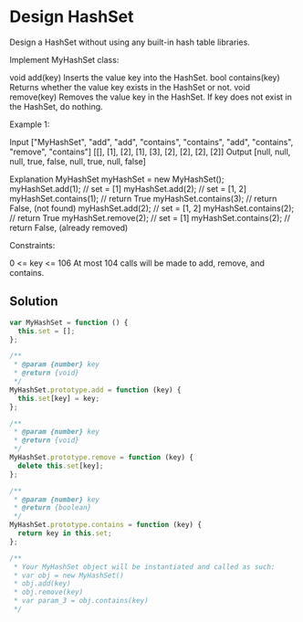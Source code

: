 # Design HashSet

Design a HashSet without using any built-in hash table libraries.

Implement MyHashSet class:

void add(key) Inserts the value key into the HashSet.
bool contains(key) Returns whether the value key exists in the HashSet or not.
void remove(key) Removes the value key in the HashSet. If key does not exist in the HashSet, do nothing.

Example 1:

Input
["MyHashSet", "add", "add", "contains", "contains", "add", "contains", "remove", "contains"]
[[], [1], [2], [1], [3], [2], [2], [2], [2]]
Output
[null, null, null, true, false, null, true, null, false]

Explanation
MyHashSet myHashSet = new MyHashSet();
myHashSet.add(1); // set = [1]
myHashSet.add(2); // set = [1, 2]
myHashSet.contains(1); // return True
myHashSet.contains(3); // return False, (not found)
myHashSet.add(2); // set = [1, 2]
myHashSet.contains(2); // return True
myHashSet.remove(2); // set = [1]
myHashSet.contains(2); // return False, (already removed)

Constraints:

0 <= key <= 106
At most 104 calls will be made to add, remove, and contains.

## Solution

```javascript
var MyHashSet = function () {
  this.set = [];
};

/**
 * @param {number} key
 * @return {void}
 */
MyHashSet.prototype.add = function (key) {
  this.set[key] = key;
};

/**
 * @param {number} key
 * @return {void}
 */
MyHashSet.prototype.remove = function (key) {
  delete this.set[key];
};

/**
 * @param {number} key
 * @return {boolean}
 */
MyHashSet.prototype.contains = function (key) {
  return key in this.set;
};

/**
 * Your MyHashSet object will be instantiated and called as such:
 * var obj = new MyHashSet()
 * obj.add(key)
 * obj.remove(key)
 * var param_3 = obj.contains(key)
 */
```
